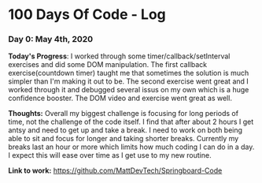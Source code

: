 # 100 Days Of Code - Log

### Day 0: May 4th, 2020

**Today's Progress**: I worked through some timer/callback/setInterval exercises and did some DOM manipulation. The first callback exercise(countdown timer) taught me that sometimes the solution is much simpler than I'm making it out to be. The second exercise went great and I worked through it and debugged several issus on my own which is a huge confidence booster. The DOM video and exercise went great as well. 

**Thoughts:** Overall my biggest challenge is focusing for long periods of time, not the challenge of the code itself. I find that after about 2 hours I get antsy and need to get up and take a break. I need to work on both being able to sit and focus for longer and taking shorter breaks. Currently my breaks last an hour or more which limits how much coding I can do in a day. I expect this will ease over time as I get use to my new routine. 

**Link to work:** https://github.com/MattDevTech/Springboard-Code
